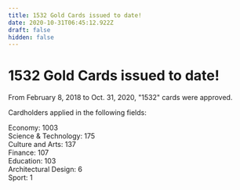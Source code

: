 ```yaml
---
title: 1532 Gold Cards issued to date!
date: 2020-10-31T06:45:12.922Z
draft: false
hidden: false
---
```

# 1532 Gold Cards issued to date!

From February 8, 2018 to Oct. 31, 2020, "1532" cards were approved.

Cardholders applied in the following fields:

Economy: 1003\
Science & Technology: 175\
Culture and Arts: 137\
Finance: 107\
Education: 103\
Architectural Design: 6\
Sport: 1